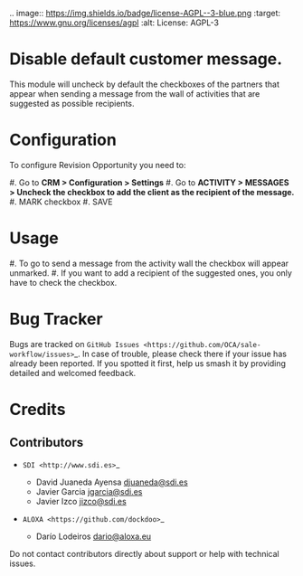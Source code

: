
.. image:: https://img.shields.io/badge/license-AGPL--3-blue.png
   :target: https://www.gnu.org/licenses/agpl
   :alt: License: AGPL-3

Disable default customer message.
================================

This module will uncheck by default the checkboxes
of the partners that appear when sending a message from
the wall of activities that are suggested as possible recipients.


Configuration
=============

To configure Revision Opportunity you need to:

#. Go to **CRM > Configuration > Settings**
#. Go to **ACTIVITY > MESSAGES > Uncheck the checkbox to add the client as the recipient of the message.**
#. MARK checkbox
#. SAVE


Usage
=====

#. To go to send a message from the activity wall the checkbox will appear unmarked.
#. If you want to add a recipient of the suggested ones, you only have to check the checkbox.


Bug Tracker
===========

Bugs are tracked on `GitHub Issues
<https://github.com/OCA/sale-workflow/issues>`_. In case of trouble, please
check there if your issue has already been reported. If you spotted it first,
help us smash it by providing detailed and welcomed feedback.


Credits
=======


Contributors
------------

* `SDI <http://www.sdi.es>`_

  * David Juaneda Ayensa <djuaneda@sdi.es>
  * Javier Garcia <jgarcia@sdi.es>
  * Javier Izco <jizco@sdi.es>

* `ALOXA <https://github.com/dockdoo>`_

  * Darío Lodeiros <dario@aloxa.eu>

Do not contact contributors directly about support or help with technical issues.
